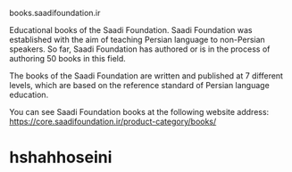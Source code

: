 
books.saadifoundation.ir

Educational books of the Saadi Foundation.
Saadi Foundation was established with the aim of teaching Persian language to non-Persian speakers. So far, Saadi Foundation has authored or is in the process of authoring 50 books in this field.

The books of the Saadi Foundation are written and published at 7 different levels, which are based on the reference standard of Persian language education.

 You can see Saadi Foundation books at the following website address:
https://core.saadifoundation.ir/product-category/books/

# hshahhoseini
